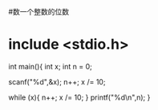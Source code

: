#数一个整数的位数
# include <stdio.h>

int main(){
  int x;
  int n = 0;
  
  scanf("%d",&x);
  n++;
  x /= 10;
  
  while (x){
  	n++;
  	x /= 10;
  }
  printf("%d\n",n);
}
